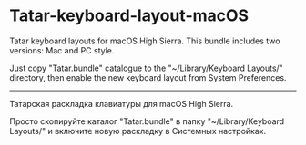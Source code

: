 # Tatar-keyboard-layout-macOS
Tatar keyboard layouts for macOS High Sierra. This bundle includes two versions: Mac and PC style.

Just copy "Tatar.bundle" catalogue to the "~/Library/Keyboard Layouts/" directory, then enable the new keyboard layout from System Preferences.

-----------------------------

Татарская раскладка клавиатуры для macOS High Sierra. 

Просто скопируйте каталог "Tatar.bundle" в папку "~/Library/Keyboard Layouts/" и включите новую раскладку в Системных настройках.
